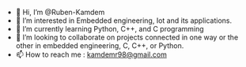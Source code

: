 - 👋 Hi, I’m @Ruben-Kamdem
- 👀 I’m interested in Embedded engineering, Iot and its applications.
- 🌱 I’m currently learning Python, C++, and C programming
- 💞️ I’m looking to collaborate on projects connected in one way or the other in embedded engineering, C, C++, or Python.
- 📫 How to reach me : kamdemr98@gmail.com  

<!---
Ruben-Kamdem/Ruben-Kamdem is a ✨ special ✨ repository because its `README.md` (this file) appears on your GitHub profile.
You can click the Preview link to take a look at your changes.
--->
